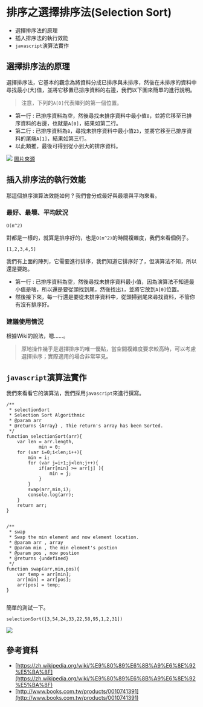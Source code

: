 # 排序之選擇排序法(Selection Sort)

* 選擇排序法的原理
* 插入排序法的執行效能
* `javascript`演算法實作

## 選擇排序法的原理

選擇排序法，它基本的觀念為將資料分成已排序與未排序，然後在未排序的資料中尋找最小(大)值，並將它移置已排序資料的右邊，我們以下圖來簡單的進行說明。

> 注意，下列的`A[0]`代表陣列的第一個位置。

* 第一行 : 已排序資料為空，然後尋找未排序資料中最小值`8`，並將它移至已排序資料的右邊，也就是`A[0]`，結果如第二行。
* 第二行 : 已排序資料為`8`，尋找未排序資料中最小值`23`，並將它移至已排序資料的尾端`A[1]`，結果如第三行。
* 以此類推，最後可得到從小到大的排序資料。

![](http://yixiang8780.com/outImg/20170124-1.JPG)
[圖片來源](http://enelia90.blogspot.tw/2011/02/types-of-sorting-and-sorting-algorithms.html)

## 插入排序法的執行效能

那這個排序演算法效能如何 ? 我們會分成最好與最壞與平均來看。

### 最好、最壞、平均狀況

`O(n^2)`

對都是一樣的，就算是排序好的，也是`O(n^2)`的時間複雜度，我們來看個例子。

```
[1,2,3,4,5]
```
我們有上面的陣列，它需要進行排序，我們知道它排序好了，但演算法不知，所以還是要跑。

* 第一行 : 已排序資料為空，然後尋找未排序資料最小值，因為演算法不知道最小值是啥，所以還是要從頭找到尾，然後找出`1`，並將它放到`A[0]`位置。
* 然後接下來，每一行還是要從未排序資料中，從頭掃到尾來尋找資料，不管你有沒有排序好。

### 建議使用情況
根據Wiki的說法，嗯……。

> 原地操作幾乎是選擇排序的唯一優點，當空間複雜度要求較高時，可以考慮選擇排序；實際適用的場合非常罕見。

## `javascript`演算法實作

我們來看看它的演算法，我們採用`javascript`來進行撰寫。

```
/**
 * selectionSort
 * Selection Sort Algorithmic
 * @param arr
 * @returns {Array} , Thie return's array has been Sorted.   
 */
function selectionSort(arr){
	var len = arr.length,
			min = 0;
	for (var i=0;i<len;i++){
		min = i;	
		for (var j=i+1;j<len;j++){
			if(arr[min] >= arr[j] ){
				min = j;
			}
		}
		swap(arr,min,i);
		console.log(arr);
	}
	return arr;
}


/**
 * swap
 * Swap the min element and now element location.
 * @param arr , array
 * @param min , the min element's postion 
 * @param pos , now postion
 * @returns {undefined}
 */
function swap(arr,min,pos){
	var temp = arr[min];
	arr[min] = arr[pos];
	arr[pos] = temp;
}


```
簡單的測試一下。

```
selectionSort([3,54,24,33,22,58,95,1,2,31])
```

![](http://yixiang8780.com/outImg/20170124-2.png)

## 參考資料
* [https://zh.wikipedia.org/wiki/%E9%80%89%E6%8B%A9%E6%8E%92%E5%BA%8F](https://zh.wikipedia.org/wiki/%E9%80%89%E6%8B%A9%E6%8E%92%E5%BA%8F)
* [http://www.books.com.tw/products/0010741391](http://www.books.com.tw/products/0010741391)